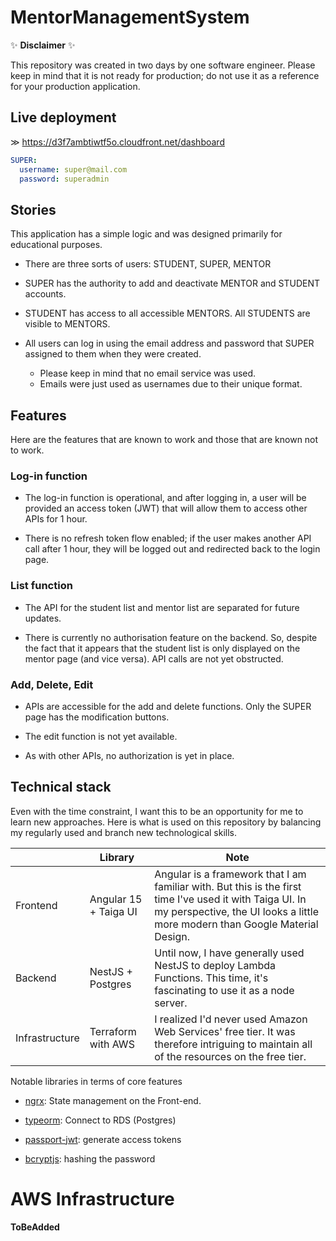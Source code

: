 # MentorManagementSystem

✨ **Disclaimer** ✨

This repository was created in two days by one software engineer. Please keep in mind that it is not ready for production; do not use it as a reference for your production application.

## Live deployment

≫ https://d3f7ambtiwtf5o.cloudfront.net/dashboard

```yaml
SUPER: 
  username: super@mail.com
  password: superadmin
```

## Stories

This application has a simple logic and was designed primarily for educational purposes.

- There are three sorts of users: STUDENT, SUPER, MENTOR

- SUPER has the authority to add and deactivate MENTOR and STUDENT accounts. 
- STUDENT has access to all accessible MENTORS. All STUDENTS are visible to MENTORS.
- All users can log in using the email address and password that SUPER assigned to them when they were created.
  - Please keep in mind that no email service was used. 
  - Emails were just used as usernames due to their unique format.

## Features

Here are the features that are known to work and those that are known not to work.

### Log-in function

- The log-in function is operational, and after logging in, a user will be provided an access token (JWT) that will allow them to access other APIs for 1 hour.

- There is no refresh token flow enabled; if the user makes another API call after 1 hour, they will be logged out and redirected back to the login page.

### List function

- The API for the student list and mentor list are separated for future updates.

- There is currently no authorisation feature on the backend. So, despite the fact that it appears that the student list is only displayed on the mentor page (and vice versa). API calls are not yet obstructed.

### Add, Delete, Edit

- APIs are accessible for the add and delete functions. Only the SUPER page has the modification buttons.
  
- The edit function is not yet available.
  
- As with other APIs, no authorization is yet in place.

## Technical stack

Even with the time constraint, I want this to be an opportunity for me to learn new approaches. Here is what is used on this repository by balancing my regularly used and branch new technological skills.

|                | Library              | Note                                                                                                                                                                               |
|----------------|----------------------|------------------------------------------------------------------------------------------------------------------------------------------------------------------------------------|
| Frontend       | Angular 15 + Taiga UI | Angular is a framework that I am familiar with. But this is the first time I've used it with Taiga UI. In my perspective, the UI looks a little more modern than Google Material Design. |
| Backend        | NestJS + Postgres    | Until now, I have generally used NestJS to deploy Lambda Functions. This time, it's fascinating to use it as a node server.                                                        |
| Infrastructure | Terraform with AWS   | I realized I'd never used Amazon Web Services' free tier. It was therefore intriguing to maintain all of the resources on the free tier.                                                                                                                                                                                  | 

Notable libraries in terms of core features

- [ngrx](https://ngrx.io/): State management on the Front-end.

- [typeorm](https://typeorm.io/): Connect to RDS (Postgres)

- [passport-jwt](http://www.passportjs.org/packages/passport-jwt/): generate access tokens

- [bcryptjs](https://github.com/dcodeIO/bcrypt.js): hashing the password

# AWS Infrastructure

**ToBeAdded** 
